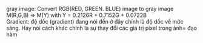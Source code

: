 
gray image: Convert RGB(RED, GREEN. BLUE) image to gray image  
M(R,G,B) => M(Y) with Y = 0.2126R + 0.7152G + 0.0722B  
Gradient: độ dốc (gradient) đang nói đến ở đây chính là độ dốc về mức sáng. Hay nói cách khác chính là sự thay đổi các giá trị pixel trong ảnh= đạo hàm  

